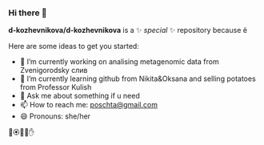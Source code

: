 ### Hi there 👋

**d-kozhevnikova/d-kozhevnikova** is a ✨ _special_ ✨ repository because ё

Here are some ideas to get you started:

- 🔭 I’m currently working on analising metagenomic data from Zvenigorodsky слив
- 🌱 I’m currently learning github from Nikita&Oksana and selling potatoes from Professor Kulish
- 💬 Ask me about something if u need
- 📫 How to reach me: poschta@gmail.com
- 😄 Pronouns: she/her

🌻🏵🌸🎇✋

